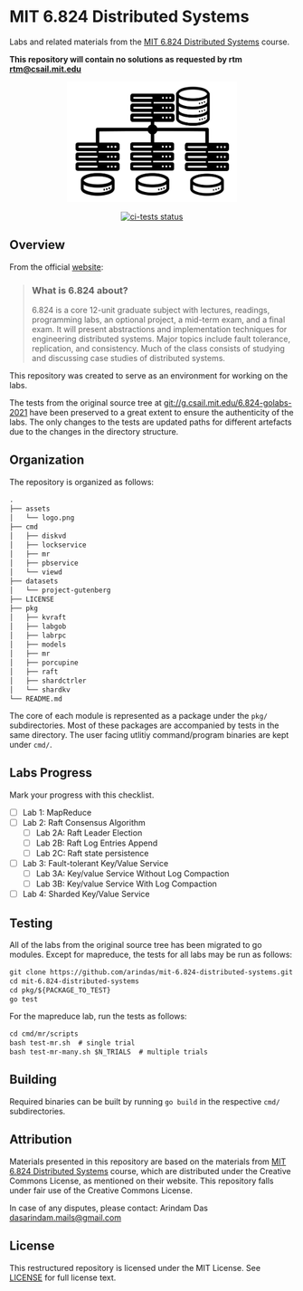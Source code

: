 # MIT 6.824 Distributed Systems
Labs and related materials from the [MIT 6.824 Distributed Systems](https://pdos.csail.mit.edu/6.824) course.

**This repository will contain no solutions as requested by rtm <rtm@csail.mit.edu>**

<p align="center">
    <img src="./assets/logo.png" alt="distributed-systems" width="300" />   
</p> 

<p align="center">
  <a href="https://github.com/arindas/mit-6.824-distributed-systems/actions/workflows/ci-tests.yml"><img src="https://github.com/arindas/mit-6.824-distributed-systems/actions/workflows/ci-tests.yml/badge.svg" alt="ci-tests status"></a> 
</p>

## Overview
From the official [website](https://pdos.csail.mit.edu/6.824):
>### What is 6.824 about?
>6.824 is a core 12-unit graduate subject with lectures, readings, programming labs, an optional project, a mid-term exam,
>and a final exam. It will present abstractions and implementation techniques for engineering distributed systems. Major
>topics include fault tolerance, replication, and consistency. Much of the class consists of studying and discussing case
>studies of distributed systems.

This repository was created to serve as an environment for working on the labs.

The tests from the original source tree at [git://g.csail.mit.edu/6.824-golabs-2021](git://g.csail.mit.edu/6.824-golabs-2021)
have been preserved to a great extent to ensure the authenticity of the labs. The only changes to the tests are updated paths
for different artefacts due to the changes in the directory structure.

## Organization
The repository is organized as follows:
```
.
├── assets
│   └── logo.png
├── cmd
│   ├── diskvd
│   ├── lockservice
│   ├── mr
│   ├── pbservice
│   └── viewd
├── datasets
│   └── project-gutenberg
├── LICENSE
├── pkg
│   ├── kvraft
│   ├── labgob
│   ├── labrpc
│   ├── models
│   ├── mr
│   ├── porcupine
│   ├── raft
│   ├── shardctrler
│   └── shardkv
└── README.md
```

The core of each module is represented as a package under the `pkg/` subdirectories. Most of these packages are
accompanied by tests in the same directory. The user facing utlitiy command/program binaries are kept under `cmd/`.

## Labs Progress
Mark your progress with this checklist.

- [ ] Lab 1: MapReduce
- [ ] Lab 2: Raft Consensus Algorithm
  - [ ] Lab 2A: Raft Leader Election
  - [ ] Lab 2B: Raft Log Entries Append
  - [ ] Lab 2C: Raft state persistence
- [ ] Lab 3: Fault-tolerant Key/Value Service
  - [ ] Lab 3A: Key/value Service Without Log Compaction
  - [ ] Lab 3B: Key/value Service With Log Compaction
- [ ] Lab 4: Sharded Key/Value Service

## Testing
All of the labs from the original source tree has been migrated to go modules. Except for mapreduce, the tests for all
labs may be run as follows:

```shell
git clone https://github.com/arindas/mit-6.824-distributed-systems.git
cd mit-6.824-distributed-systems
cd pkg/${PACKAGE_TO_TEST}
go test
```

For the mapreduce lab, run the tests as follows:
```shell
cd cmd/mr/scripts
bash test-mr.sh  # single trial
bash test-mr-many.sh $N_TRIALS  # multiple trials
```

## Building
Required binaries can be built by running `go build` in the respective `cmd/` subdirectories.

## Attribution
Materials presented in this repository are based on the materials from [MIT 6.824 Distributed Systems](https://pdos.csail.mit.edu/6.824) course, which are distributed under the Creative Commons License, as mentioned on their website. This repository falls under fair use of the Creative Commons License.

In case of any disputes, please contact: Arindam Das <dasarindam.mails@gmail.com>

## License
This restructured repository is licensed under the MIT License. See [LICENSE](./LICENSE) for full license text.
